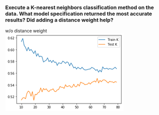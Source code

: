 ### Execute a K-nearest neighbors classification method on the data. What model specification returned the most accurate results? Did adding a distance weight help?

w/o distance weight
![](p5.1.png)
